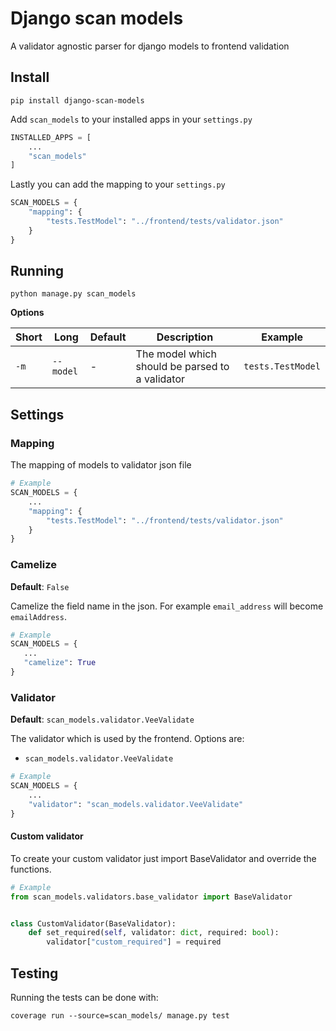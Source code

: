 # Django scan models

A validator agnostic parser for django models to frontend validation

## Install
```
pip install django-scan-models
```

Add `scan_models` to your installed apps in your `settings.py`
```python
INSTALLED_APPS = [
    ...
    "scan_models"
]
```

Lastly you can add the mapping to your `settings.py`
```python
SCAN_MODELS = {
    "mapping": {
        "tests.TestModel": "../frontend/tests/validator.json"
    }
}
```

## Running

```
python manage.py scan_models
```

**Options**

| Short | Long       | Default   | Description                              | Example |
|-------|------------|-----------|------------------------------------------|---------|
| `-m`  | `--model`  | -       | The model which should be parsed to a validator | `tests.TestModel` |

## Settings

### Mapping

The mapping of models to validator json file

```python
# Example
SCAN_MODELS = {
    ...
    "mapping": {
        "tests.TestModel": "../frontend/tests/validator.json"
    }
}
```

### Camelize

**Default**: `False`

Camelize the field name in the json. For example `email_address` will become `emailAddress`.

 ```python
# Example
SCAN_MODELS = {
    ...
    "camelize": True
}
```

### Validator

**Default**: `scan_models.validator.VeeValidate`

The validator which is used by the frontend. Options are:
- `scan_models.validator.VeeValidate`

```python
# Example
SCAN_MODELS = {
    ...
    "validator": "scan_models.validator.VeeValidate"
}
```

#### Custom validator

To create your custom validator just import BaseValidator and override the functions.

```python
# Example
from scan_models.validators.base_validator import BaseValidator


class CustomValidator(BaseValidator):
    def set_required(self, validator: dict, required: bool):
        validator["custom_required"] = required
```

## Testing

Running the tests can be done with:
```
coverage run --source=scan_models/ manage.py test
```
